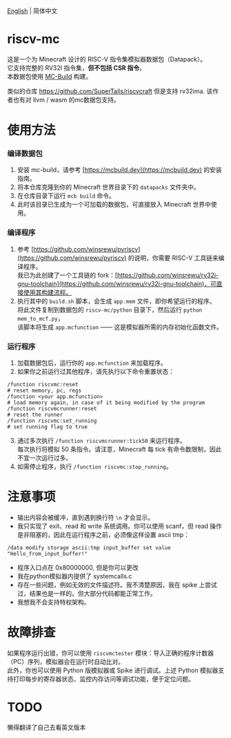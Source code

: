 [English](README.md) | 简体中文 

# riscv-mc
这是一个为 Minecraft 设计的 RISC-V 指令集模拟器数据包（Datapack）。  
它支持完整的 RV32I 指令集，**但不包括 CSR 指令**。  
本数据包使用 [MC-Build](https://mcbuild.dev) 构建。  

类似的仓库 https://github.com/SuperTails/riscvcraft 但是支持 rv32ima. 该作者也有对 llvm / wasm 的mc数据包支持。

# 使用方法
### 编译数据包
1. 安装 mc-build，请参考 [https://mcbuild.dev](https://mcbuild.dev) 的安装指南。
2. 将本仓库克隆到你的 Minecraft 世界目录下的 `datapacks` 文件夹中。
3. 在仓库目录下运行 `mcb build` 命令。
4. 此时该目录已生成为一个可加载的数据包，可直接放入 Minecraft 世界中使用。

### 编译程序
1. 参考 [https://github.com/winsrewu/pyriscv](https://github.com/winsrewu/pyriscv) 的说明，你需要 RISC-V 工具链来编译程序。  
   我已为此创建了一个工具链的 fork：[https://github.com/winsrewu/rv32i-gnu-toolchain](https://github.com/winsrewu/rv32i-gnu-toolchain)，可直接使用其构建流程。
2. 执行其中的 `build.sh` 脚本，会生成 `app.mem` 文件，即你希望运行的程序。  
   将此文件复制到数据包的 `riscv-mc/python` 目录下，然后运行 `python mem_to_mcf.py`，  
   该脚本将生成 `app.mcfunction` —— 这是模拟器所需的内存初始化函数文件。

### 运行程序
1. 加载数据包后，运行你的 `app.mcfunction` 来加载程序。
2. 如果你之前运行过其他程序，请先执行以下命令重置状态：
```
/function riscvmc:reset
# reset memory, pc, regs
/function <your app.mcfunction>
# load memory again, in case of it being modified by the program
/function riscvmcrunner:reset
# reset the runner
/function riscvmc:set_running
# set running flag to true
```
3. 通过多次执行 `/function riscvmcrunner:tick50` 来运行程序。  
每次执行将模拟 50 条指令。请注意，Minecraft 每 tick 有命令数限制，因此不宜一次运行过多。
4. 如需停止程序，执行 `/function riscvmc:stop_running`。

# 注意事项
- 输出内容会被缓冲，直到遇到换行符 `\n` 才会显示。
- 我只实现了 exit、read 和 write 系统调用。你可以使用 scanf，但 read 操作是非阻塞的，因此在运行程序之前，必须像这样设置 ascii tmp：
```
/data modify storage ascii:tmp input_buffer set value "Hello_from_input_buffer!"
```
- 程序入口点在 0x80000000, 但是你可以更改
- 我在python模拟器内提供了 systemcalls.c
- 存在一些问题，例如无效的文件描述符。我不清楚原因，我在 spike 上尝试过，结果也是一样的。但大部分代码都能正常工作。
- 我想我不会支持特权架构。

# 故障排查
如果程序运行出错，你可以使用 `riscvmctester` 模块：导入正确的程序计数器（PC）序列，模拟器会在运行时自动比对。  
此外，你也可以使用 Python 版模拟器或 Spike 进行调试。上述 Python 模拟器支持打印每步的寄存器状态、监控内存访问等调试功能，便于定位问题。

# TODO
懒得翻译了自己去看英文版本
